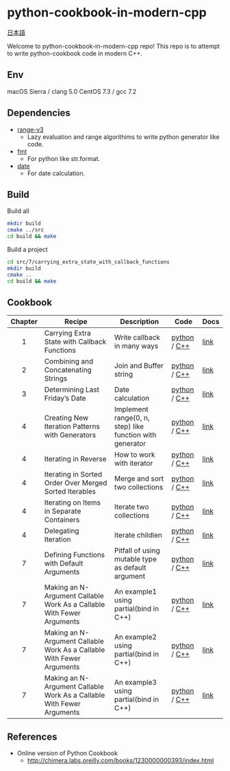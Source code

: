 python-cookbook-in-modern-cpp
=============================

[日本語](README_ja.md)

Welcome to python-cookbook-in-modern-cpp repo!
This repo is to attempt to write python-cookbook code in modern C++.

## Env

macOS Sierra / clang 5.0
CentOS 7.3 / gcc 7.2

## Dependencies

* [range-v3](https://github.com/ericniebler/range-v3)
  - Lazy evaluation and range algorithims to write python generator like code.
* [fmt](https://github.com/fmtlib/fmt)
  - For python like str.format.
* [date](https://github.com/HowardHinnant/date)
  - For date calculation.

## Build

Build all
```bash
mkdir build
cmake ../src
cd build && make
```

Build a project
```bash
cd src/7/carrying_extra_state_with_callback_functions
mkdir build
cmake ..
cd build && make
```

## Cookbook

| Chapter | Recipe | Description | Code | Docs |
|:-------:|--------|-------------|------|-----|
| 1 | Carrying Extra State with Callback Functions | Write callback in many ways | [python](src/7/carrying_extra_state_with_callback_functions/example.py) / [C++](src/7/carrying_extra_state_with_callback_functions/example.cpp) | [link](http://chimera.labs.oreilly.com/books/1230000000393/ch07.html#_problem_116) |
| 2 | Combining and Concatenating Strings | Join and Buffer string | [python](src/2/combining_and_concatenating_strings/example.py) / [C++](src/2/combining_and_concatenating_strings/example.cpp) | [link](http://chimera.labs.oreilly.com/books/1230000000393/ch02.html#_solution_34) |
| 3 | Determining Last Friday’s Date | Date calculation | [python](src/3/determining_last_fridays_date/example.py) / [C++](src/3/determining_last_fridays_date/example.cpp) | [link](http://chimera.labs.oreilly.com/books/1230000000393/ch03.html#_problem_53) |
| 4 | Creating New Iteration Patterns with Generators | Implement range(0, n, step) like function with generator | [python](src/4/creating_new_iteration_patterns_with_generators/example.py) / [C++](src/4/creating_new_iteration_patterns_with_generators/example.cpp) | [link](http://chimera.labs.oreilly.com/books/1230000000393/ch04.html#generators) |
| 4 | Iterating in Reverse | How to work with iterator | [python](src/4/iterating_in_reverse/example.py) / [C++](src/4/iterating_in_reverse/example.cpp) | [link](http://chimera.labs.oreilly.com/books/1230000000393/ch04.html#_discussion_60) |
| 4 | Iterating in Sorted Order Over Merged Sorted Iterables | Merge and sort two collections | [python](src/4/iterating_in_sorted_order_over_merged_sorted_iterables/example.py) / [C++](src/4/iterating_in_sorted_order_over_merged_sorted_iterables/example.cpp) | [link](http://chimera.labs.oreilly.com/books/1230000000393/ch04.html#_iterating_in_sorted_order_over_merged_sorted_iterables) |
| 4 | Iterating on Items in Separate Containers | Iterate two collections | [python](src/4/iterating_on_items_in_separate_containers/example.py) / [C++](src/4/iterating_on_items_in_separate_containers/example.cpp) | [link](http://chimera.labs.oreilly.com/books/1230000000393/ch04.html#_iterating_on_items_in_separate_containers) |
| 4 | Delegating Iteration | Iterate childlen | [python](src/4/creating_new_iteration_patterns_with_generators/example.py) / [C++](src/4/creating_new_iteration_patterns_with_generators/example.cpp) | [link](http://chimera.labs.oreilly.com/books/1230000000393/ch04.html#delegate_iteration) |
| 7 | Defining Functions with Default Arguments | Pitfall of using mutable type as default argument | [python](src/7/functions_with_default_arguments/example.py) / [C++](src/7/functions_with_default_arguments/example.cpp) | [link](http://chimera.labs.oreilly.com/books/1230000000393/ch07.html#_problem_111) |
| 7 | Making an N-Argument Callable Work As a Callable With Fewer Arguments | An example1 using partial(bind in C++) | [python](src/7/making_an_n-argument_callable_work_as_a_callable_with_fewer_arguments/example1.py) / [C++](src/7/making_an_n-argument_callable_work_as_a_callable_with_fewer_arguments/example1.cpp) | [link](http://chimera.labs.oreilly.com/books/1230000000393/ch07.html#partial) |
| 7 | Making an N-Argument Callable Work As a Callable With Fewer Arguments | An example2 using partial(bind in C++) | [python](src/7/making_an_n-argument_callable_work_as_a_callable_with_fewer_arguments/example2.py) / [C++](src/7/making_an_n-argument_callable_work_as_a_callable_with_fewer_arguments/example2.cpp) | [link](http://chimera.labs.oreilly.com/books/1230000000393/ch07.html#partial) |
| 7 | Making an N-Argument Callable Work As a Callable With Fewer Arguments | An example3 using partial(bind in C++) | [python](src/7/making_an_n-argument_callable_work_as_a_callable_with_fewer_arguments/example3.py) / [C++](src/7/making_an_n-argument_callable_work_as_a_callable_with_fewer_arguments/example3.cpp) | [link](http://chimera.labs.oreilly.com/books/1230000000393/ch07.html#partial) |

## References

* Online version of Python Cookbook
  - http://chimera.labs.oreilly.com/books/1230000000393/index.html
